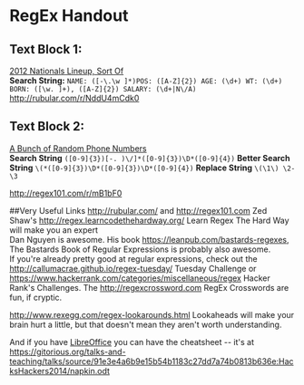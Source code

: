 # RegEx Handout

## Text Block 1:
[2012 Nationals Lineup, Sort Of](https://gitorious.org/talks-and-teaching/talks/raw/a64f5d1e465fa1e35d418a7f76da74278682ea32:NICAR2014/regex/sample%20files/Sample%20Text%202012%20Nationals.txt)  
**Search String:**
`NAME: ([-\.\w ]*)POS: ([A-Z]{2}) AGE: (\d+) WT: (\d+) BORN: ([\w. ]+), ([A-Z]{2}) SALARY: (\d+|N\/A)`
<http://rubular.com/r/NddU4mCdk0>

## Text Block 2:
[A Bunch of Random Phone Numbers](https://gitorious.org/talks-and-teaching/talks/raw/a64f5d1e465fa1e35d418a7f76da74278682ea32:NICAR2014/regex/sample%20files/Sample%20Text%20Phone%20Numbers.txt)  
**Search String**
`([0-9]{3})[-. )\/]*([0-9]{3})\D*([0-9]{4})`
**Better Search String**
`\(*([0-9]{3})\D*([0-9]{3})\D*([0-9]{4})`
**Replace String**
`\(\1\) \2-\3`

<http://regex101.com/r/mB1bF0>

##Very Useful Links
<http://rubular.com/> and <http://regex101.com>
Zed Shaw's <http://regex.learncodethehardway.org/> Learn Regex The Hard Way will make you an expert  
Dan Nguyen is awesome. His book <https://leanpub.com/bastards-regexes>, The Bastards Book of Regular Expressions is probably also awesome.  
If you're already pretty good at regular expressions, check out the <http://callumacrae.github.io/regex-tuesday/> Tuesday Challenge or <https://www.hackerrank.com/categories/miscellaneous/regex> Hacker Rank's Challenges. The <http://regexcrossword.com> RegEx Crosswords are fun, if cryptic.  

<http://www.rexegg.com/regex-lookarounds.html> Lookaheads will make your brain hurt a little, but that doesn't mean they aren't worth understanding. 

And if you have [LibreOffice](https://www.libreoffice.org/) you can have the cheatsheet -- it's at <https://gitorious.org/talks-and-teaching/talks/source/91e3e4a6b9e15b54b1183c27dd7a74b0813b636e:HacksHackers2014/napkin.odt>

